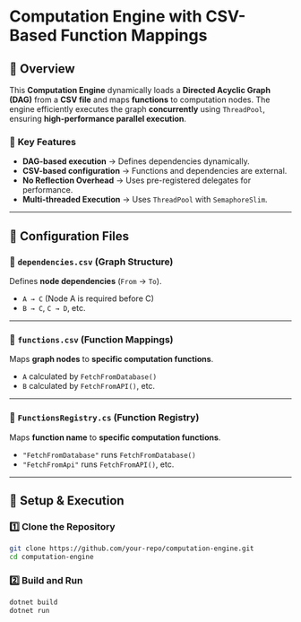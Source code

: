 # Computation Engine with CSV-Based Function Mappings

## 📌 Overview
This **Computation Engine** dynamically loads a **Directed Acyclic Graph (DAG)** from a **CSV file** and maps **functions** to computation nodes. The engine efficiently executes the graph **concurrently** using `ThreadPool`, ensuring **high-performance parallel execution**.

### 🚀 **Key Features**
- **DAG-based execution** → Defines dependencies dynamically.
- **CSV-based configuration** → Functions and dependencies are external.
- **No Reflection Overhead** → Uses pre-registered delegates for performance.
- **Multi-threaded Execution** → Uses `ThreadPool` with `SemaphoreSlim`.

---

## 📄 **Configuration Files**

### **🔹 `dependencies.csv` (Graph Structure)**
Defines **node dependencies** (`From` → `To`).

- `A → C` (Node A is required before C)
- `B → C`, `C → D`, etc.

---

### **🔹 `functions.csv` (Function Mappings)**
Maps **graph nodes** to **specific computation functions**.

- `A` calculated by `FetchFromDatabase()`
- `B` calculated by `FetchFromAPI()`, etc.

---

### **🔹 `FunctionsRegistry.cs` (Function Registry)**
Maps **function name** to **specific computation functions**.

- `"FetchFromDatabase"` runs `FetchFromDatabase()`
- `"FetchFromApi"` runs `FetchFromAPI()`, etc.

---

## 🚀 **Setup & Execution**
### **1️⃣ Clone the Repository**
```sh
git clone https://github.com/your-repo/computation-engine.git
cd computation-engine

```
### **2️⃣ Build and Run**
```sh
dotnet build
dotnet run
```